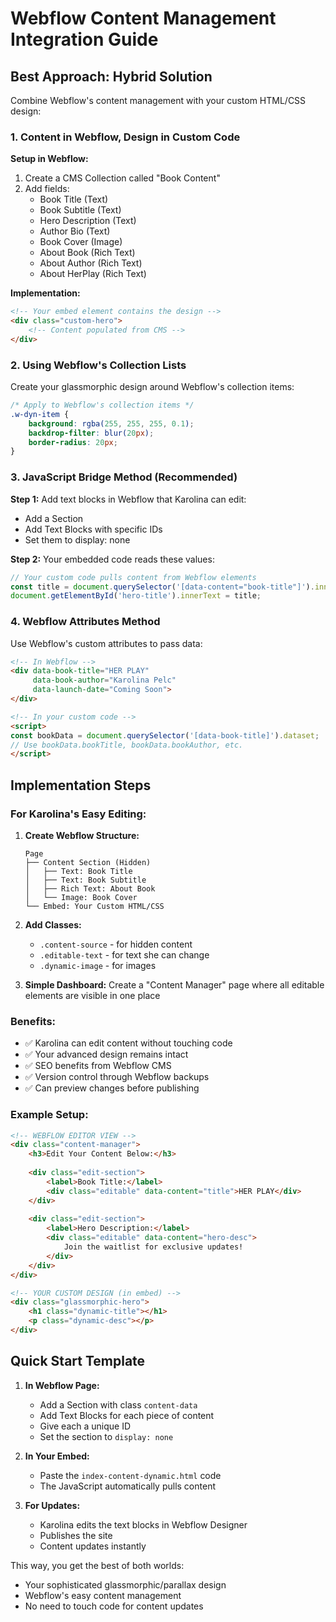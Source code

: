 # Webflow Content Management Integration Guide

## Best Approach: Hybrid Solution

Combine Webflow's content management with your custom HTML/CSS design:

### 1. **Content in Webflow, Design in Custom Code**

**Setup in Webflow:**
1. Create a CMS Collection called "Book Content"
2. Add fields:
   - Book Title (Text)
   - Book Subtitle (Text)
   - Hero Description (Text)
   - Author Bio (Text)
   - Book Cover (Image)
   - About Book (Rich Text)
   - About Author (Rich Text)
   - About HerPlay (Rich Text)

**Implementation:**
```html
<!-- Your embed element contains the design -->
<div class="custom-hero">
    <!-- Content populated from CMS -->
</div>
```

### 2. **Using Webflow's Collection Lists**

Create your glassmorphic design around Webflow's collection items:

```css
/* Apply to Webflow's collection items */
.w-dyn-item {
    background: rgba(255, 255, 255, 0.1);
    backdrop-filter: blur(20px);
    border-radius: 20px;
}
```

### 3. **JavaScript Bridge Method** (Recommended)

**Step 1:** Add text blocks in Webflow that Karolina can edit:
- Add a Section
- Add Text Blocks with specific IDs
- Set them to display: none

**Step 2:** Your embedded code reads these values:
```javascript
// Your custom code pulls content from Webflow elements
const title = document.querySelector('[data-content="book-title"]').innerText;
document.getElementById('hero-title').innerText = title;
```

### 4. **Webflow Attributes Method**

Use Webflow's custom attributes to pass data:

```html
<!-- In Webflow -->
<div data-book-title="HER PLAY" 
     data-book-author="Karolina Pelc"
     data-launch-date="Coming Soon">
</div>

<!-- In your custom code -->
<script>
const bookData = document.querySelector('[data-book-title]').dataset;
// Use bookData.bookTitle, bookData.bookAuthor, etc.
</script>
```

## Implementation Steps

### For Karolina's Easy Editing:

1. **Create Webflow Structure:**
   ```
   Page
   ├── Content Section (Hidden)
   │   ├── Text: Book Title
   │   ├── Text: Book Subtitle  
   │   ├── Rich Text: About Book
   │   └── Image: Book Cover
   └── Embed: Your Custom HTML/CSS
   ```

2. **Add Classes:**
   - `.content-source` - for hidden content
   - `.editable-text` - for text she can change
   - `.dynamic-image` - for images

3. **Simple Dashboard:**
   Create a "Content Manager" page where all editable elements are visible in one place

### Benefits:
- ✅ Karolina can edit content without touching code
- ✅ Your advanced design remains intact
- ✅ SEO benefits from Webflow CMS
- ✅ Version control through Webflow backups
- ✅ Can preview changes before publishing

### Example Setup:

```html
<!-- WEBFLOW EDITOR VIEW -->
<div class="content-manager">
    <h3>Edit Your Content Below:</h3>
    
    <div class="edit-section">
        <label>Book Title:</label>
        <div class="editable" data-content="title">HER PLAY</div>
    </div>
    
    <div class="edit-section">
        <label>Hero Description:</label>
        <div class="editable" data-content="hero-desc">
            Join the waitlist for exclusive updates!
        </div>
    </div>
</div>

<!-- YOUR CUSTOM DESIGN (in embed) -->
<div class="glassmorphic-hero">
    <h1 class="dynamic-title"></h1>
    <p class="dynamic-desc"></p>
</div>
```

## Quick Start Template

1. **In Webflow Page:**
   - Add a Section with class `content-data`
   - Add Text Blocks for each piece of content
   - Give each a unique ID
   - Set the section to `display: none`

2. **In Your Embed:**
   - Paste the `index-content-dynamic.html` code
   - The JavaScript automatically pulls content

3. **For Updates:**
   - Karolina edits the text blocks in Webflow Designer
   - Publishes the site
   - Content updates instantly

This way, you get the best of both worlds:
- Your sophisticated glassmorphic/parallax design
- Webflow's easy content management
- No need to touch code for content updates